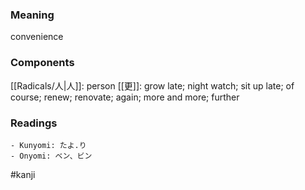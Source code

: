 ### Meaning

convenience

### Components

[[Radicals/人|人]]: person [[更]]: grow late; night watch; sit up late; of course; renew; renovate; again; more and more; further

### Readings

```
- Kunyomi: たよ.り
- Onyomi: ベン、ビン
```

#kanji
